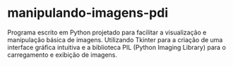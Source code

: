 # manipulando-imagens-pdi
Programa escrito em Python projetado para facilitar a visualização e manipulação básica de imagens. Utilizando Tkinter para a criação de uma interface gráfica intuitiva e a biblioteca PIL (Python Imaging Library) para o carregamento e exibição de imagens.
